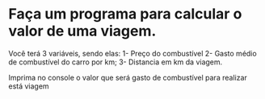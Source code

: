 # Faça um programa para calcular o valor de uma viagem. 

Você terá 3 variáveis, sendo elas:
1- Preço do combustível 
2- Gasto médio de combustível do carro por km;
3- Distancia em km da viagem. 

Imprima no console o valor que será gasto de combustível para realizar está viagem 